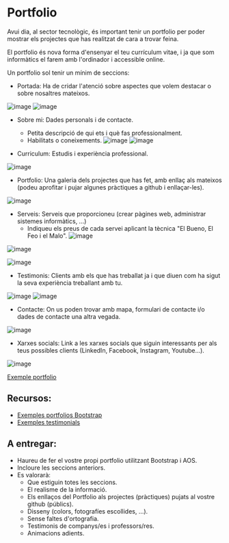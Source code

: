 # Portfolio

Avui dia, al sector tecnològic, és important tenir un portfolio per poder mostrar els projectes que has realitzat de cara a trovar feina.

El portfolio és nova forma d'ensenyar el teu currículum vitae, i ja que som informàtics el farem amb l'ordinador i accessible online.

Un portfolio sol tenir un mínim de seccions:

- Portada: Ha de cridar l'atenció sobre aspectes que volem destacar o sobre nosaltres mateixos.

![image](https://user-images.githubusercontent.com/110727546/226439424-6fd81d44-6387-4095-851c-85968724c7cf.png)
![image](https://user-images.githubusercontent.com/110727546/226439483-27d8455e-cf08-47e9-9ac8-4195d8444f41.png)

- Sobre mi: Dades personals i de contacte.
  - Petita descripció de qui ets i què fas professionalment.
  - Habilitats o coneixements.
![image](https://user-images.githubusercontent.com/110727546/226439574-d6f6eda6-6dbd-46bf-ae80-6682c9800ad5.png)
![image](https://user-images.githubusercontent.com/110727546/226439623-072cdf7d-24e8-4982-a236-bfa69f20508c.png)

- Curriculum: Estudis i experiència professional.

![image](https://user-images.githubusercontent.com/110727546/226439659-550b3de0-e69f-4063-b994-8c6c8de609b6.png)


- Portfolio: Una galeria dels projectes que has fet, amb enllaç als mateixos (podeu aprofitar i pujar algunes pràctiques a github i enllaçar-les).

![image](https://user-images.githubusercontent.com/110727546/226439686-d5c02df8-0b33-4224-80a6-604917dc8d2d.png)

- Serveis: Serveis que proporcioneu (crear pàgines web, administrar sistemes informàtics, ...)
  - Indiqueu els preus de cada servei aplicant la tècnica "El Bueno, El Feo i el Malo".
  ![image](https://user-images.githubusercontent.com/110727546/226438363-797c2f84-b4b4-4507-8fdd-5ca813a754be.png)
  
![image](https://user-images.githubusercontent.com/110727546/226440500-13ee218d-f06d-4c62-b7fa-849b89bffecd.png)

![image](https://user-images.githubusercontent.com/110727546/226440560-c8f06c71-3ecd-40c7-9bda-dce650e2429d.png)

- Testimonis: Clients amb els que has treballat ja i que diuen com ha sigut la seva experiència treballant amb tu.

![image](https://user-images.githubusercontent.com/110727546/226439775-b95cc70c-d680-455b-a749-24b0076e62b9.png)
![image](https://user-images.githubusercontent.com/110727546/226439853-3358db40-7001-4af5-96f4-02d40d74e593.png)

- Contacte: On us poden trovar amb mapa, formulari de contacte i/o dades de contacte una altra vegada.

![image](https://user-images.githubusercontent.com/110727546/226439915-9d91dee0-6f50-4e57-9361-78efce660faa.png)

- Xarxes socials: Link a les xarxes socials que siguin interessants per als teus possibles clients (LinkedIn, Facebook, Instagram, Youtube...).

![image](https://user-images.githubusercontent.com/110727546/226440012-caa15dc3-3908-41fc-b6fa-ee499be5f95c.png)


[Exemple portfolio](https://zyro.com/es/preview/dossenbach?returnPath=%2Fes%2Fplantillas&defaultTemplateId=dossenbach)

## Recursos:

- [Exemples portfolios Bootstrap](https://bootstrapmade.com/bootstrap-portfolio-templates/)
- [Exemples testimonials](https://freefrontend.com/bootstrap-testimonials/)


## A entregar:

- Haureu de fer el vostre propi portfolio utilitzant Bootstrap i AOS.
- Incloure les seccions anteriors.
- Es valorarà:
  - Que estiguin totes les seccions.
  - El realisme de la informació.
  - Els enllaços del Portfolio als projectes (pràctiques) pujats al vostre github (públics).
  - Disseny (colors, fotografíes escollides, ...).
  - Sense faltes d'ortografia.
  - Testimonis de companys/es i professors/res.
  - Animacions adients.


